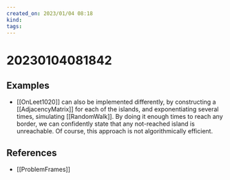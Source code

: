```yaml
---
created_on: 2023/01/04 08:18
kind:
tags:
---
```


# 20230104081842

## Examples

* [[OnLeet1020]] can also be implemented differently, by constructing a [[AdjacencyMatrix]] for each of the islands, and exponentiating several times, simulating [[RandomWalk]].
    By doing it enough times to reach any border, we can confidently state that any not-reached island is unreachable. Of course, this approach is not algorithmically efficient.

## References

* [[ProblemFrames]]
